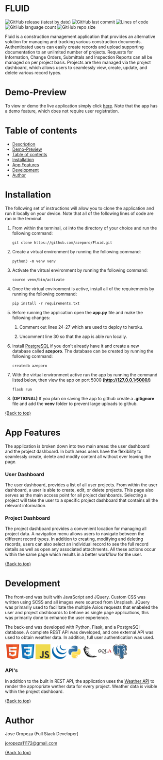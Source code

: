 

# FLUID

![GitHub release (latest by date)](https://img.shields.io/github/v/release/azeporo/fluid?color=orange)
![GitHub last commit](https://img.shields.io/github/last-commit/azeporo/fluid)
![Lines of code](https://img.shields.io/tokei/lines/github/azeporo/fluid)
![GitHub language count](https://img.shields.io/github/languages/count/azeporo/fluid?color=red)
![GitHub repo size](https://img.shields.io/github/repo-size/azeporo/fluid?color=cyan)

Fluid is a construction management application that provides an alternative solution for managing and tracking various construction documents. Authenticated users can easily create records and upload supporting documentation to an unlimited number of projects. Requests for Information, Change Orders, Submittals and Inspection Reports can all be managed on per project basis. Projects are then managed via the project dashboard, which allows users to seamlessly view, create, update, and delete various record types.

# Demo-Preview
To view or demo the live application simply click [here](https://fluid-construction-management.herokuapp.com/). Note that the app has a demo feature, which does not require user registration. 

# Table of contents
- [Description](#fluid)
- [Demo-Preview](#demo-preview)
- [Table of contents](#table-of-contents)
- [Installation](#installation)
- [App Features](#app-features)
- [Development](#development)
- [Author](#author)

# Installation

The following set of instructions will allow you to clone the application and run it locally on your device. Note that all of the following lines of code are ran in the terminal.

1. From within the terminal, `cd` into the directory of your choice and run the following command:

    ```
    git clone https://github.com/azeporo/Fluid.git
    ```

2. Create a virtual environment by running the following command: 
	
	```
	python3 -m venv venv
	```

3. Activate the virtual environment by running the following command:

	```
	source venv/bin/activate 
	```
	
4. Once the virtual environment is active, install all of the requirements by running the following command:

	```
	pip install -r requirements.txt
	```
	
5. Before running the application open the **app.py** file and make the following changes:
	
	1. Comment out lines 24-27 which are used to deploy to heroku.
	
	2. Uncomment line 30 so that the app is able run locally.
	
6. Install [PostgreSQL](https://www.postgresql.org/) if you don't already have it and create a new database called **azeporo**. The database can be created by running the following command:

	```
	createdb azeporo
	``` 

7. With the virtual environment active run the app by running the command listed below, then view the app on port 5000 **(http://127.0.0.1:5000/)**

	```
	flask run
	```

8. **(OPTIONAL)** If you plan on saving the app to github create a **.gitignore** file and add the **venv** folder to prevent large uploads to github.
	
[(Back to top)](#table-of-contents)

# App Features

The application is broken down into two main areas: the user dashboard and the project dashboard. In both areas users have the flexibility to seamlessly create, delete and modify content all without ever leaving the page.

### User Dashboard
The user dashboard, provides a list of all user projects. From within the user dashboard, a user is able to create, edit, or delete projects. This page also serves as the main access point for all project dashboards. Selecting a project will take the user to a specific project dashboard that contains all the relevant information.

### Project Dashboard

The project dashboard provides a convenient location for managing all project data. A navigation menu allows users to navigate between the different record types. In addition to creating, modifying and deleting records, users can also select an individual record to see the full record details as well as open any associated attachments. All these actions occur within the same page which results in a better workflow for the user.

[(Back to top)](#table-of-contents)

# Development
  
The front-end was built with JavaScript and JQuery. Custom CSS was written using SCSS and all images were sourced from Unsplash. JQuery was primarily used to facilitate the multiple Axios requests that enabeled the user and project dashboards to behave as single page applications, this was primarily done to enhance the user experience.

The back-end was developed with Python, Flask, and a PostgreSQl database. A complete REST API was developed, and one external API was used to obtain weather data. In addition, full user authentication was used.

<img src="https://github.com/devicons/devicon/blob/master/icons/html5/html5-original.svg" alt="HTML Logo" height="50px" width="50px"><img src="https://github.com/devicons/devicon/blob/master/icons/css3/css3-original.svg" alt="CSS Logo" height="50px" width="50px"><img src="https://github.com/devicons/devicon/blob/master/icons/javascript/javascript-original.svg" alt="JavaScript Logo" height="50px" width="50px"> <img src="https://github.com/devicons/devicon/blob/master/icons/jquery/jquery-original.svg" alt="JQuery Logo" height="50px" width="50px"><img src="https://github.com/devicons/devicon/blob/master/icons/python/python-original.svg" alt="Python Logo" height="50px" width="50px"><img src="https://github.com/devicons/devicon/blob/master/icons/flask/flask-original.svg" alt="Flask Logo" height="50px" width="50px"><img src="https://github.com/devicons/devicon/blob/master/icons/sqlalchemy/sqlalchemy-original.svg" alt="SQLAlchemy Logo" height="50px" width="50px"><img src="https://github.com/devicons/devicon/blob/master/icons/postgresql/postgresql-original.svg" alt="PostgreSQL Logo" height="50px" width="50px">

### API's

In addition to the built in REST API, the application uses the [Weather API](https://www.weatherapi.com/) to render the appropriate wether data for every project. Weather data is visible within the project dashboard. 


[(Back to top)](#table-of-contents)

# Author

Jose Oropeza (Full Stack Developer)

joropeza11172@gmail.com

[(Back to top)](#table-of-contents)
